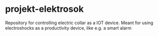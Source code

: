 # projekt-elektrosok
Repository for controlling electric collar as a IOT device. Meant for using electroshocks as a productivity device, like e.g. a smart alarm
